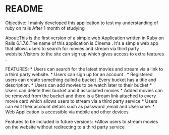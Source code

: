 # README

Objective: I mainly developed  this application to test my understanding of ruby on rails After 1 month of studying 

About:This is the first version of a simple web Application written in Ruby on Rails  6.1.7.6.The name of this application  is Cinema .
      It's a simple web app that allows users to search for movies and stream via third party webisite.Visitors to the site can sign up which gives access to extra features .


FEATURES: 
            * Users can search for the latest movies  and stream via a link to a third party website.
            * Users can sign up for an account .
            * Registered users can create something called a bucket .Every bucket has a title and description.
            * Users can add movies to be watch later to their bucket 
            * Users can delete their bucket and it associated movies
            * Added movies can be removed from the bucket and there is a Stream link attached to every movie card which allows users to stream via a third party service
            * Users can edit their account details such as password ,email and Username.
             * Web Application is accessible via mobile and other devices 


Features to be included in future versions:
            *Allow users to stream movies on the website without redirecting to a third party service


